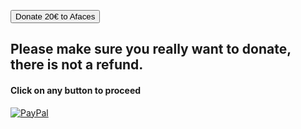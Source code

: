 <script src="https://js.stripe.com/v3/"></script>

<button id='checkout'>Donate 20€ to Afaces</button>

<script>
var stripe = Stripe('pk_test_51LP7WYGzzgXMTNqrdpY7OHCbvvlPqgtYEUZmBJw66X0j5ybqCkcbfXYJ5SfEMmeoCXxEq8Hok5WHl2rBzttayq9b00cV1h6dPP');

document.getElementById("checkout").addEventListener("click", function() {
	stripe.redirectToCheckout({
			lineItems: [{
				price: 'price_1LP7fQGzzgXMTNqrdiSr61hW', // Replace with the ID of your price
				quantity: 1,
			}, ],
			mode: 'payment',
			successUrl: 'https://afaces.tk/success',
			cancelUrl: 'https://afaces.tk/cancel',
		})
		.then(function(result) {

		})
})
</script>

## Please make sure you really want to donate, there is not a refund.
#### Click on any button to proceed

<!--- <input type="button" id="checkout" value="Donate 20€ to Afaces"> --->

<a href="https://paypal.com/paypalme/axelcurros">
<img border="0" alt="PayPal" src="https://upload.wikimedia.org/wikipedia/commons/b/b5/PayPal.svg">
</a>